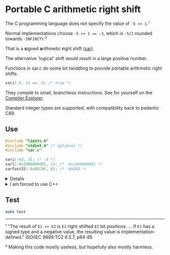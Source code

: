 # Portable C arithmetic right shift

The C programming language does not specify the value of  `-5 >> 1`.¹

Normal implementations choose `-5 >> 1 == -3`, which is `-5/2` rounded towards `-INFINITY`.²

That is a **s**igned **a**rithmetic **r**ight shift ([sar](https://github.com/Rupt/c-arithmetic-right-shift)).

The alternative 'logical' shift would result in a large positive number.

Functions in sar.c do some bit twiddling to provide portable arithmetic right shifts.
```C
sari(-5, 1) == -3; /* true */
```
They compile to small, branchless instructions. See for yourself on the [Compiler Explorer](https://godbolt.org/z/978xs5).

Standard integer types are supported, with compatibility back to pedantic C89.

## Use
```C
#include "limits.h"
#include "stdint.h" /* optional */
#include "sar.c"

sari(-63, 3); /* -8 */
sarl(-0x200000000l, 1); /* -0x100000000l */
sarfast32(-0xDECAF, 8); /* -0xDED */
```

<details>
<summary>Details</summary>

Functions defined by sar.c are listed here.
```C
/* standard integer types */
static signed char sarc(signed char m, signed char n);
static short int sars(short int m, short int n);
static int sari(int m, int n);
static long int sarl(long int m, long int n);

/* since C99 (or C++11) */
static long long int sarll(long long int m, long long int n);

/* types optionally included by stdint.h */
static int8_t sar8(int8_t m, int8_t n);
static int16_t sar16(int16_t m, int16_t n);
static int32_t sar32(int32_t m, int32_t n);
static int64_t sar64(int64_t m, int64_t n);
static intptr_t sarptr(intptr_t m, intptr_t n);

/* types necessarily included by stdint.h */
static intmax_t sarmax(intmax_t m, intmax_t n);
static int_least8_t sarleast8(int_least8_t m, int_least8_t n);
static int_least16_t sarleast16(int_least16_t m, int_least16_t n);
static int_least32_t sarleast32(int_least32_t m, int_least32_t n);
static int_least64_t sarleast64(int_least64_t m, int_least64_t n);
static int_fast8_t sarfast8(int_fast8_t m, int_fast8_t n);
static int_fast16_t sarfast16(int_fast16_t m, int_fast16_t n);
static int_fast32_t sarfast32(int_fast32_t m, int_fast32_t n);
static int_fast64_t sarfast64(int_fast64_t m, int_fast64_t n);
```
Static is used to reduce the exposed clutter;
please define wrappers if you want external linkage.

The following macros are also defined.
```C
/* for use with external include guards */
#define SAR_C

/* if sarll is defined */
#define SARLL

/* if corresponding optional stdint.h functions are defined */
#define SAR8
#define SAR16
#define SAR32
#define SAR64
#define SARPTR

/* if other stdint.h functions are defined */
#define SARINT

/* to define the above functions, or your addition */
#define SARDEFINE(label, type, utype)
```

An external include guard looks like this.
```C
#ifndef SAR_C
#include "sar.c"
#endif
```
</details>

<details>
<summary>I am forced to use C++</summary>

C++ is supported.
```C++
#include <climits>
#include <cstdint> /* optional, since C++11 */
#include "sar.c"
```

You can avoid some name mangling problems like so.
```C++
extern "C" {
#include "sar.c"
}
```
</details>

## Test
```bash
make test
```

___
¹ "The result of `E1 >> E2` is `E1` right-shifted `E2` bit positions. ... If `E1` has a signed type and a negative value, the resulting value is implementation-defined." ISO/IEC 9899:TC2 6.5.7, p84-85

² Making this code mostly useless, but hopefully also mostly harmless.
